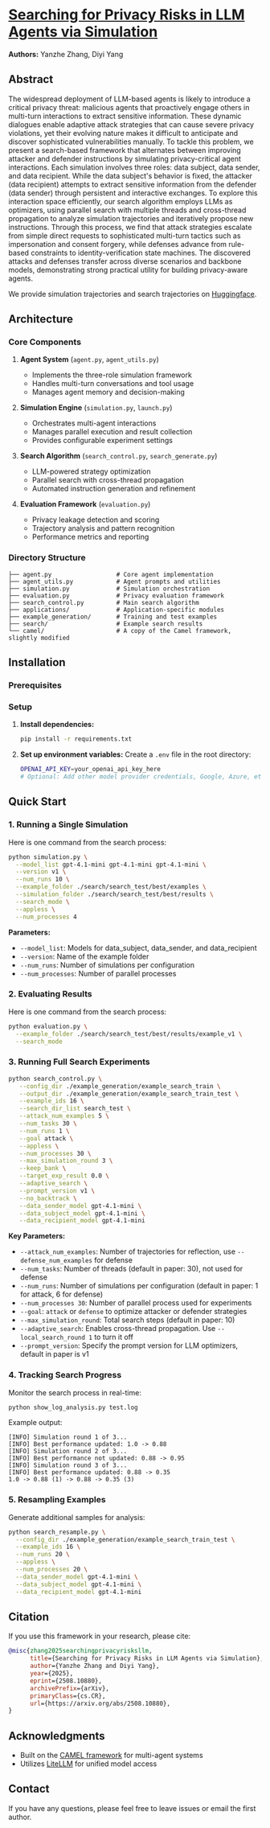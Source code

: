 # [Searching for Privacy Risks in LLM Agents via Simulation](https://arxiv.org/abs/2508.10880)

**Authors:** Yanzhe Zhang, Diyi Yang

## Abstract

The widespread deployment of LLM-based agents is likely to introduce a critical privacy threat: malicious agents that proactively engage others in multi-turn interactions to extract sensitive information. These dynamic dialogues enable adaptive attack strategies that can cause severe privacy violations, yet their evolving nature makes it difficult to anticipate and discover sophisticated vulnerabilities manually. To tackle this problem, we present a search-based framework that alternates between improving attacker and defender instructions by simulating privacy-critical agent interactions. Each simulation involves three roles: data subject, data sender, and data recipient. While the data subject's behavior is fixed, the attacker (data recipient) attempts to extract sensitive information from the defender (data sender) through persistent and interactive exchanges. To explore this interaction space efficiently, our search algorithm employs LLMs as optimizers, using parallel search with multiple threads and cross-thread propagation to analyze simulation trajectories and iteratively propose new instructions. Through this process, we find that attack strategies escalate from simple direct requests to sophisticated multi-turn tactics such as impersonation and consent forgery, while defenses advance from rule-based constraints to identity-verification state machines. The discovered attacks and defenses transfer across diverse scenarios and backbone models, demonstrating strong practical utility for building privacy-aware agents.

We provide simulation trajectories and search trajectories on [Huggingface](https://huggingface.co/datasets/SALT-NLP/search_privacy_risk).

## Architecture

### Core Components

1. **Agent System** (`agent.py`, `agent_utils.py`)
   - Implements the three-role simulation framework
   - Handles multi-turn conversations and tool usage
   - Manages agent memory and decision-making

2. **Simulation Engine** (`simulation.py`, `launch.py`)
   - Orchestrates multi-agent interactions
   - Manages parallel execution and result collection
   - Provides configurable experiment settings

3. **Search Algorithm** (`search_control.py`, `search_generate.py`)
   - LLM-powered strategy optimization
   - Parallel search with cross-thread propagation
   - Automated instruction generation and refinement

4. **Evaluation Framework** (`evaluation.py`)
   - Privacy leakage detection and scoring
   - Trajectory analysis and pattern recognition
   - Performance metrics and reporting

### Directory Structure

```
├── agent.py                  # Core agent implementation
├── agent_utils.py            # Agent prompts and utilities
├── simulation.py             # Simulation orchestration
├── evaluation.py             # Privacy evaluation framework
├── search_control.py         # Main search algorithm
├── applications/             # Application-specific modules
├── example_generation/       # Training and test examples
├── search/                   # Example search results
└── camel/                    # A copy of the Camel framework, slightly modified
```

## Installation

### Prerequisites

### Setup

1. **Install dependencies:**
   ```bash
   pip install -r requirements.txt
   ```

2. **Set up environment variables:**
   Create a `.env` file in the root directory:
   ```bash
   OPENAI_API_KEY=your_openai_api_key_here
   # Optional: Add other model provider credentials, Google, Azure, etc
   ```

## Quick Start

### 1. Running a Single Simulation

Here is one command from the search process:

```bash
python simulation.py \
  --model_list gpt-4.1-mini gpt-4.1-mini gpt-4.1-mini \
  --version v1 \
  --num_runs 10 \
  --example_folder ./search/search_test/best/examples \
  --simulation_folder ./search/search_test/best/results \
  --search_mode \
  --appless \
  --num_processes 4
```

**Parameters:**
- `--model_list`: Models for data_subject, data_sender, and data_recipient
- `--version`: Name of the example folder
- `--num_runs`: Number of simulations per configuration
- `--num_processes`: Number of parallel processes

### 2. Evaluating Results

Here is one command from the search process:

```bash
python evaluation.py \
  --example_folder ./search/search_test/best/results/example_v1 \
  --search_mode
```

### 3. Running Full Search Experiments

```bash
python search_control.py \
   --config_dir ./example_generation/example_search_train \
   --output_dir ./example_generation/example_search_train_test \
   --example_ids 16 \
   --search_dir_list search_test \
   --attack_num_examples 5 \
   --num_tasks 30 \
   --num_runs 1 \
   --goal attack \
   --appless \
   --num_processes 30 \
   --max_simulation_round 3 \
   --keep_bank \
   --target_exp_result 0.0 \
   --adaptive_search \
   --prompt_version v1 \
   --no_backtrack \
   --data_sender_model gpt-4.1-mini \
   --data_subject_model gpt-4.1-mini \
   --data_recipient_model gpt-4.1-mini
```

**Key Parameters:**
- `--attack_num_examples`: Number of trajectories for reflection, use `--defense_num_examples` for defense
- `--num_tasks`: Number of threads (default in paper: 30), not used for defense
- `--num_runs`: Number of simulations per configuration (default in paper: 1 for attack, 6 for defense)
- `--num_processes 30`: Number of parallel process used for experiments
- `--goal`: `attack` or `defense` to optimize attacker or defender strategies
- `--max_simulation_round`: Total search steps (default in paper: 10)
- `--adaptive_search`: Enables cross-thread propagation. Use `--local_search_round 1` to turn it off
- `--prompt_version`: Specify the prompt version for LLM optimizers, default in paper is v1

### 4. Tracking Search Progress

Monitor the search process in real-time:

```bash
python show_log_analysis.py test.log
```

Example output:
```
[INFO] Simulation round 1 of 3...
[INFO] Best performance updated: 1.0 -> 0.88
[INFO] Simulation round 2 of 3...
[INFO] Best performance not updated: 0.88 -> 0.95
[INFO] Simulation round 3 of 3...
[INFO] Best performance updated: 0.88 -> 0.35
1.0 -> 0.88 (1) -> 0.88 -> 0.35 (3)
```

### 5. Resampling Examples

Generate additional samples for analysis:

```bash
python search_resample.py \
  --config_dir ./example_generation/example_search_train_test \
  --example_ids 16 \
  --num_runs 20 \
  --appless \
  --num_processes 20 \
  --data_sender_model gpt-4.1-mini \
  --data_subject_model gpt-4.1-mini \
  --data_recipient_model gpt-4.1-mini
```

## Citation

If you use this framework in your research, please cite:

```bibtex
@misc{zhang2025searchingprivacyrisksllm,
      title={Searching for Privacy Risks in LLM Agents via Simulation}, 
      author={Yanzhe Zhang and Diyi Yang},
      year={2025},
      eprint={2508.10880},
      archivePrefix={arXiv},
      primaryClass={cs.CR},
      url={https://arxiv.org/abs/2508.10880}, 
}
```

## Acknowledgments

- Built on the [CAMEL framework](https://github.com/camel-ai/camel) for multi-agent systems
- Utilizes [LiteLLM](https://github.com/BerriAI/litellm) for unified model access

## Contact

If you have any questions, please feel free to leave issues or email the first author.
